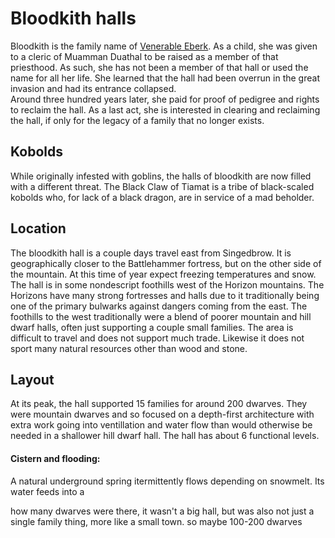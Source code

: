 
# Bloodkith halls 

Bloodkith is the family name of [Venerable Eberk](#monsterbox/Eberk). As a 
child, she was given to a cleric of Muamman Duathal to be raised as a 
member of that priesthood. As such, she has not been a member of that hall 
or used the name for all her life. She learned that the hall had been 
overrun in the great invasion and had its entrance collapsed.  
Around three hundred years later, she paid for proof of pedigree and 
rights to reclaim the hall. As a last act, she is interested in clearing 
and reclaiming the hall, if only for the legacy of a family that no longer 
exists.  


## Kobolds  

While originally infested with goblins, the halls of bloodkith are now 
filled with a different threat. The Black Claw of Tiamat is a tribe of 
black-scaled kobolds who, for lack of a black dragon, are in service of a 
mad beholder. 

## Location 
The bloodkith hall is a couple days travel east from Singedbrow. It is 
geographically closer to the Battlehammer fortress, but on the other 
side of the mountain. At this time of year expect freezing temperatures 
and snow.  
The hall is in some nondescript foothills west of the Horizon mountains. 
The Horizons have many strong fortresses and halls due to it traditionally 
being one of the primary bulwarks against dangers coming from the east. 
The foothills to the west traditionally were a blend of poorer mountain and 
hill dwarf halls, often just supporting a couple small families. The 
area is difficult to travel and does not support much trade. Likewise it 
does not sport many natural resources other than wood and stone. 

## Layout 
At its peak, the hall supported 15 families for around 200 dwarves. 
They were mountain dwarves and so focused on a depth-first architecture 
with extra work going into ventillation and water flow than would otherwise 
be needed in a shallower hill dwarf hall. 
The hall has about 6 functional levels. 

#### Cistern and flooding: 
A natural underground spring itermittently flows depending on snowmelt. 
Its water feeds into a 


how many dwarves were there, 
it wasn't a big hall, but was also not just a single family thing, 
more like a small town. 
so maybe 100-200 dwarves 












